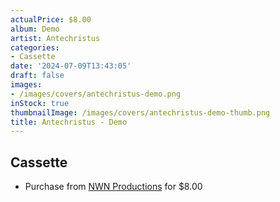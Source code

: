 ```yaml
---
actualPrice: $8.00
album: Demo
artist: Antechristus
categories:
- Cassette
date: '2024-07-09T13:43:05'
draft: false
images:
- /images/covers/antechristus-demo.png
inStock: true
thumbnailImage: /images/covers/antechristus-demo-thumb.png
title: Antechristus - Demo
---
```


## Cassette
* Purchase from [NWN Productions](http://shop.nwnprod.com/index.php?route=product/product&path=73&product_id=41409&sort=pd.name&order=ASC) for $8.00
